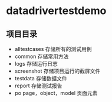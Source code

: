 # datadrivertestdemo

## 项目目录

- alltestcases 存储所有的测试用例
- common 存储常用方法
- logs 存储运行日志
- screenshot 存储项目运行的截屏文件
- testdata 存储数据文件
- report 存储测试报告
- po page，object，model 页面元素
